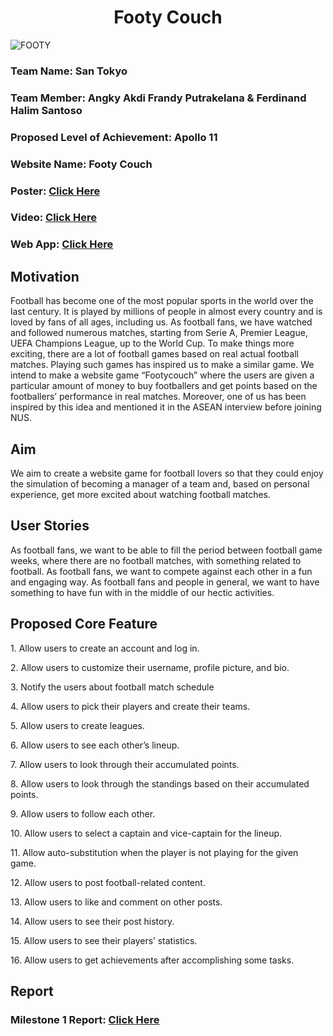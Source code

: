 <h1 align="center">Footy Couch</h1>




![FOOTY](https://github.com/FerdiHS/footycouch/assets/123062882/83518eaf-659d-40c9-8407-d99cca28f503)





<h3>Team Name: San Tokyo </h3>
<h3>Team Member: Angky Akdi Frandy Putrakelana & Ferdinand Halim Santoso</h3>
<h3>Proposed Level of Achievement: Apollo 11 </h3>
<h3>Website Name: Footy Couch </h3>
<h3>Poster: <a href="https://drive.google.com/file/d/1pIYCrQmmzSWMAksDJMudWo5JUo5DdDGJ/view?usp=share_link">Click Here</a> </h3>
<h3>Video: <a href="https://docs.google.com/document/d/1FS3BmUL0JiJpI5zdzQNuMKPjNf5VyrZxhjy-TJHDItw/edit?usp=sharing">Click Here</a></h3>
<h3>Web App: <a href="https://footycouch.vercel.app/">Click Here</a></h3>


<h2>Motivation</h2> 

Football has become one of the most popular sports in the world over the last century. 
It is played by millions of people in almost every country and is loved by fans of all ages, 
including us. As football fans, we have watched and followed numerous matches, starting from 
Serie A, Premier League, UEFA Champions League, up to the World Cup. To make things more 
exciting, there are a lot of football games based on real actual football matches. Playing 
such games has inspired us to make a similar game. We intend to make a website game “Footycouch” 
where the users are given a particular amount of money to buy footballers and get points based on 
the footballers’ performance in real matches. Moreover, one of us has been inspired by this idea 
and mentioned it in the ASEAN interview before joining NUS.


<h2>Aim </h2>

We aim to create a website game for football lovers so that they could enjoy the simulation of 
becoming a manager of a team and, based on personal experience, get more excited about watching football matches.


<h2>User Stories</h2>

As football fans, we want to be able to fill the period between football game weeks, where there are no football matches, 
with something related to football.
As football fans, we want to compete against each other in a fun and engaging way.
As football fans and people in general, we want to have something to have fun with in the middle of our hectic activities.

<h2>Proposed Core Feature</h2>
<p>1. Allow users to create an account and log in.</p>
<p>2. Allow users to customize their username, profile picture, and bio.</p>
<p>3. Notify the users about football match schedule</p>
<p>4. Allow users to pick their players and create their teams.</p>
<p>5. Allow users to create leagues.</p>
<p>6. Allow users to see each other’s lineup.</p>
<p>7. Allow users to look through their accumulated points.</p>
<p>8. Allow users to look through the standings based on their accumulated points.</p>
<p>9. Allow users to follow each other.</p>
<p>10. Allow users to select a captain and vice-captain for the lineup.</p>
<p>11. Allow auto-substitution when the player is not playing for the given game.</p>
<p>12. Allow users to post football-related content.</p>
<p>13. Allow users to like and comment on other posts.</p>
<p>14. Allow users to see their post history.</p>
<p>15. Allow users to see their players’ statistics.</p>
<p>16. Allow users to get achievements after accomplishing some tasks.</p>

<h2>Report</h2>
<h3>Milestone 1 Report: <a href="https://docs.google.com/document/d/1FS3BmUL0JiJpI5zdzQNuMKPjNf5VyrZxhjy-TJHDItw/edit?usp=sharing">Click Here</a></h3>


